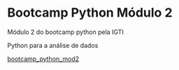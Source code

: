 # Bootcamp Python Módulo 2

Módulo 2 do bootcamp python pela IGTI 

Python para a análise de dados

[bootcamp_python_mod2](https://github.com/andrericardossj/bootcamp_python_mod2/blob/main/Bootcamp_Python_MOD2.ipynb)
